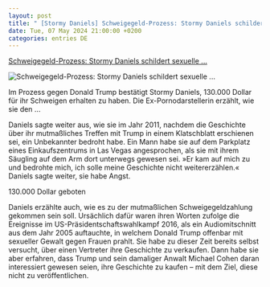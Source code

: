 ```yaml
---
layout: post
title: " [Stormy Daniels] Schweigegeld-Prozess: Stormy Daniels schildert sexuelle ..."
date: Tue, 07 May 2024 21:00:00 +0200
categories: entries DE
---
```

[Schweigegeld-Prozess: Stormy Daniels schildert sexuelle ...](https://www.spiegel.de/ausland/donald-trump-stormy-daniels-schildert-sexuelle-begegnung-mit-ex-praesident-a-cc489416-8ab7-4bc6-9958-9a7d6e17128f)

![Schweigegeld-Prozess: Stormy Daniels schildert sexuelle ...](https://cdn.prod.www.spiegel.de/images/42b98790-fdf0-4593-8b70-c2808aea0ec3_w1200_r1.778_fpx58_fpy48.jpg)

Im Prozess gegen Donald Trump bestätigt Stormy Daniels, 130.000 Dollar für ihr Schweigen erhalten zu haben. Die Ex-Pornodarstellerin erzählt, wie sie den ...

Daniels sagte weiter aus, wie sie im Jahr 2011, nachdem die Geschichte über ihr mutmaßliches Treffen mit Trump in einem Klatschblatt erschienen sei, ein Unbekannter bedroht habe. Ein Mann habe sie auf dem Parkplatz eines Einkaufszentrums in Las Vegas angesprochen, als sie mit ihrem Säugling auf dem Arm dort unterwegs gewesen sei. »Er kam auf mich zu und bedrohte mich, ich solle meine Geschichte nicht weitererzählen.« Daniels sagte weiter, sie habe Angst.

130.000 Dollar geboten

Daniels erzählte auch, wie es zu der mutmaßlichen Schweigegeldzahlung gekommen sein soll. Ursächlich dafür waren ihren Worten zufolge die Ereignisse im US-Präsidentschaftswahlkampf 2016, als ein Audiomitschnitt aus dem Jahr 2005 auftauchte, in welchem Donald Trump offenbar mit sexueller Gewalt gegen Frauen prahlt. Sie habe zu dieser Zeit bereits selbst versucht, über einen Vertreter ihre Geschichte zu verkaufen. Dann habe sie aber erfahren, dass Trump und sein damaliger Anwalt Michael Cohen daran interessiert gewesen seien, ihre Geschichte zu kaufen – mit dem Ziel, diese nicht zu veröffentlichen.

